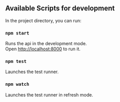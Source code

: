 ## Available Scripts for development

In the project directory, you can run:

### `npm start`

Runs the api in the development mode.<br>
Open [http://localhost:8000](http://localhost:8000) to run it.


### `npm test`

Launches the test runner.

### `npm watch`

Launches the test runner in refresh mode.

